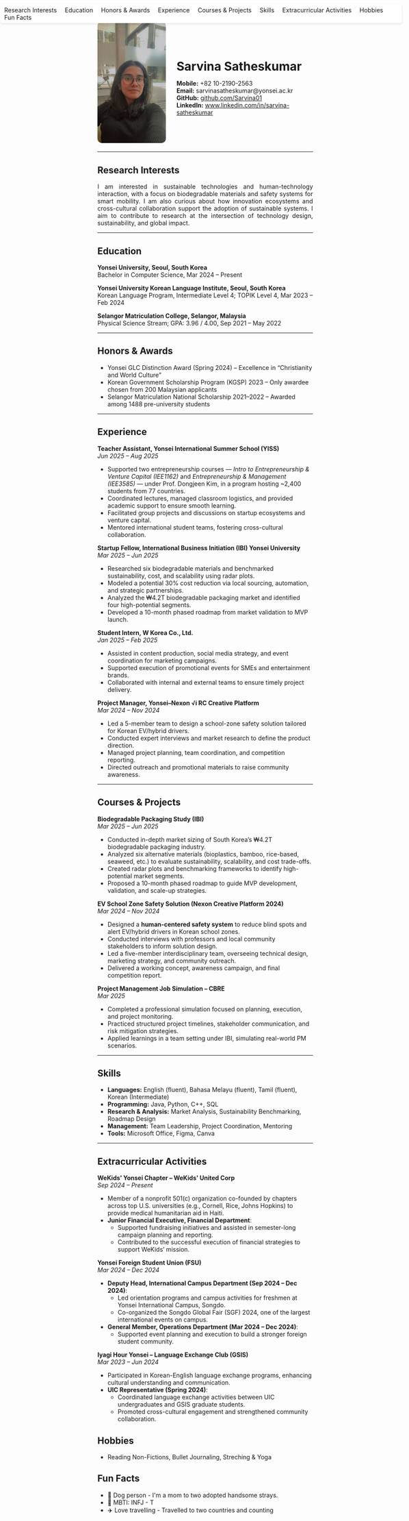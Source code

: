 <div style="position: fixed; top: 10px; right: 20px; background-color: white; padding: 5px 10px; border-radius: 5px; box-shadow: 0px 2px 5px rgba(0,0,0,0.1);">
  <a href="#research-interests" style="margin-right:15px; text-decoration:none;">Research Interests</a>
  <a href="#education" style="margin-right:15px; text-decoration:none;">Education</a>
  <a href="#honors--awards" style="margin-right:15px; text-decoration:none;">Honors & Awards</a>
  <a href="#experience" style="margin-right:15px; text-decoration:none;">Experience</a>
  <a href="#courses--projects" style="margin-right:15px; text-decoration:none;">Courses & Projects</a>
  <a href="#skills" style="margin-right:15px; text-decoration:none;">Skills</a>
  <a href="#extracurricular-activities" style="margin-right:15px; text-decoration:none;">Extracurricular Activities</a>
  <a href="#hobbies" style="margin-right:15px; text-decoration:none;">Hobbies</a>
  <a href="#fun-facts" style="text-decoration:none;">Fun Facts</a>
</div>

<div style="display: flex; align-items: center; margin-bottom: 20px;">
  <img src="assets/images/profile.jpg" alt="Profile photo" width="160" style="border-radius: 10px; margin-right: 25px;">
  <div>
    <h1 style="margin-bottom: 5px;">Sarvina Satheskumar</h1>
    <p>
      <strong>Mobile:</strong> +82 10-2190-2563<br>
      <strong>Email:</strong> sarvinasatheskumar@yonsei.ac.kr<br>
      <strong>GitHub:</strong> <a href="https://github.com/Sarvina01">github.com/Sarvina01</a><br>
      <strong>LinkedIn:</strong> <a href="https://www.linkedin.com/in/sarvina-satheskumar">www.linkedin.com/in/sarvina-satheskumar</a>
    </p>
  </div>
</div>

---

## Research Interests
<div style="text-align: justify;">
I am interested in sustainable technologies and human-technology interaction, with a focus on biodegradable materials and safety systems for smart mobility. I am also curious about how innovation ecosystems and cross-cultural collaboration support the adoption of sustainable systems. I aim to contribute to research at the intersection of technology design, sustainability, and global impact.
</div>

---

## Education
**Yonsei University, Seoul, South Korea**  
Bachelor in Computer Science, Mar 2024 – Present

**Yonsei University Korean Language Institute, Seoul, South Korea**  
Korean Language Program, Intermediate Level 4; TOPIK Level 4, Mar 2023 – Feb 2024

**Selangor Matriculation College, Selangor, Malaysia**  
Physical Science Stream; GPA: 3.96 / 4.00, Sep 2021 – May 2022

---

## Honors & Awards
- Yonsei GLC Distinction Award (Spring 2024) – Excellence in “Christianity and World Culture”  
- Korean Government Scholarship Program (KGSP) 2023 – Only awardee chosen from 200 Malaysian applicants  
- Selangor Matriculation National Scholarship 2021–2022 – Awarded among 1488 pre-university students

---

## Experience

**Teacher Assistant, Yonsei International Summer School (YISS)**  
*Jun 2025 – Aug 2025*  
- Supported two entrepreneurship courses — *Intro to Entrepreneurship & Venture Capital (IEE1162)* and *Entrepreneurship & Management (IEE3585)* — under Prof. Dongjeen Kim, in a program hosting ~2,400 students from 77 countries.  
- Coordinated lectures, managed classroom logistics, and provided academic support to ensure smooth learning.  
- Facilitated group projects and discussions on startup ecosystems and venture capital.  
- Mentored international student teams, fostering cross-cultural collaboration.

**Startup Fellow, International Business Initiation (IBI) Yonsei University**  
*Mar 2025 – Jun 2025*  
- Researched six biodegradable materials and benchmarked sustainability, cost, and scalability using radar plots.  
- Modeled a potential 30% cost reduction via local sourcing, automation, and strategic partnerships.  
- Analyzed the ₩4.2T biodegradable packaging market and identified four high-potential segments.  
- Developed a 10-month phased roadmap from market validation to MVP launch.

**Student Intern, W Korea Co., Ltd.**  
*Jan 2025 – Feb 2025*  
- Assisted in content production, social media strategy, and event coordination for marketing campaigns.  
- Supported execution of promotional events for SMEs and entertainment brands.  
- Collaborated with internal and external teams to ensure timely project delivery.

**Project Manager, Yonsei–Nexon √i RC Creative Platform**  
*Mar 2024 – Nov 2024*  
- Led a 5-member team to design a school-zone safety solution tailored for Korean EV/hybrid drivers.  
- Conducted expert interviews and market research to define the product direction.  
- Managed project planning, team coordination, and competition reporting.  
- Directed outreach and promotional materials to raise community awareness.

---

## Courses & Projects

**Biodegradable Packaging Study (IBI)**  
*Mar 2025 – Jun 2025*  
- Conducted in-depth market sizing of South Korea’s ₩4.2T biodegradable packaging industry.  
- Analyzed six alternative materials (bioplastics, bamboo, rice-based, seaweed, etc.) to evaluate sustainability, scalability, and cost trade-offs.  
- Created radar plots and benchmarking frameworks to identify high-potential market segments.  
- Proposed a 10-month phased roadmap to guide MVP development, validation, and scale-up strategies.

**EV School Zone Safety Solution (Nexon Creative Platform 2024)**  
*Mar 2024 – Nov 2024*  
- Designed a **human-centered safety system** to reduce blind spots and alert EV/hybrid drivers in Korean school zones.  
- Conducted interviews with professors and local community stakeholders to inform solution design.  
- Led a five-member interdisciplinary team, overseeing technical design, marketing strategy, and community outreach.  
- Delivered a working concept, awareness campaign, and final competition report.

**Project Management Job Simulation – CBRE**  
*Mar 2025*  
- Completed a professional simulation focused on planning, execution, and project monitoring.  
- Practiced structured project timelines, stakeholder communication, and risk mitigation strategies.  
- Applied learnings in a team setting under IBI, simulating real-world PM scenarios.

---

## Skills
- **Languages:** English (fluent), Bahasa Melayu (fluent), Tamil (fluent), Korean (Intermediate)  
- **Programming:** Java, Python, C++, SQL  
- **Research & Analysis:** Market Analysis, Sustainability Benchmarking, Roadmap Design  
- **Management:** Team Leadership, Project Coordination, Mentoring  
- **Tools:** Microsoft Office, Figma, Canva

---

## Extracurricular Activities

**WeKids’ Yonsei Chapter – WeKids' United Corp**  
*Sep 2024 – Present*  
- Member of a nonprofit 501(c) organization co-founded by chapters across top U.S. universities (e.g., Cornell, Rice, Johns Hopkins) to provide medical humanitarian aid in Haiti.  
- **Junior Financial Executive, Financial Department**:  
  - Supported fundraising initiatives and assisted in semester-long campaign planning and reporting.  
  - Contributed to the successful execution of financial strategies to support WeKids’ mission.

**Yonsei Foreign Student Union (FSU)**  
*Mar 2024 – Dec 2024*  
- **Deputy Head, International Campus Department (Sep 2024 – Dec 2024)**:  
  - Led orientation programs and campus activities for freshmen at Yonsei International Campus, Songdo.  
  - Co-organized the Songdo Global Fair (SGF) 2024, one of the largest international events on campus.  
- **General Member, Operations Department (Mar 2024 – Dec 2024)**:  
  - Supported event planning and execution to build a stronger foreign student community.

**Iyagi Hour Yonsei – Language Exchange Club (GSIS)**  
*Mar 2023 – Jun 2024*  
- Participated in Korean-English language exchange programs, enhancing cultural understanding and communication.  
- **UIC Representative (Spring 2024)**:  
  - Coordinated language exchange activities between UIC undergraduates and GSIS graduate students.  
  - Promoted cross-cultural engagement and strengthened community collaboration.

## Hobbies
- Reading Non-Fictions, Bullet Journaling, Streching & Yoga

## Fun Facts
- 🐶 Dog person - I'm a mom to two adopted handsome strays.
- 🧠 MBTI: INFJ - T 
- ✈️ Love travelling - Travelled to two countries and counting
